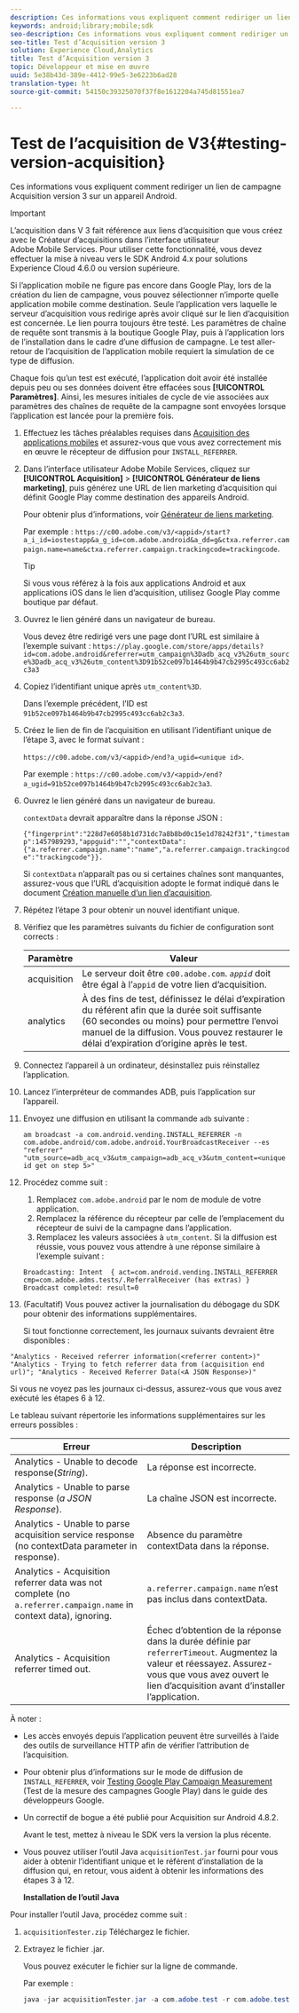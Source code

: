 ```yaml
---
description: Ces informations vous expliquent comment rediriger un lien de campagne Acquisition version 3 sur un appareil Android.
keywords: android;library;mobile;sdk
seo-description: Ces informations vous expliquent comment rediriger un lien de campagne Acquisition version 3 sur un appareil Android.
seo-title: Test d’Acquisition version 3
solution: Experience Cloud,Analytics
title: Test d’Acquisition version 3
topic: Développeur et mise en œuvre
uuid: 5e38b43d-389e-4412-99e5-3e6223b6ad28
translation-type: ht
source-git-commit: 54150c39325070f37f8e1612204a745d81551ea7

---
```



# Test de l’acquisition de V3{#testing-version-acquisition}

Ces informations vous expliquent comment rediriger un lien de campagne Acquisition version 3 sur un appareil Android.

>[!IMPORTANT]
>
>L’acquisition dans V 3 fait référence aux liens d’acquisition que vous créez avec le Créateur d’acquisitions dans l’interface utilisateur Adobe Mobile Services. Pour utiliser cette fonctionnalité, vous devez effectuer la mise à niveau vers le SDK Android 4.x pour solutions Experience Cloud 4.6.0 ou version supérieure.

Si l’application mobile ne figure pas encore dans Google Play, lors de la création du lien de campagne, vous pouvez sélectionner n’importe quelle application mobile comme destination. Seule l’application vers laquelle le serveur d’acquisition vous redirige après avoir cliqué sur le lien d’acquisition est concernée. Le lien pourra toujours être testé. Les paramètres de chaîne de requête sont transmis à la boutique Google Play, puis à l’application lors de l’installation dans le cadre d’une diffusion de campagne. Le test aller-retour de l’acquisition de l’application mobile requiert la simulation de ce type de diffusion.

Chaque fois qu’un test est exécuté, l’application doit avoir été installée depuis peu ou ses données doivent être effacées sous **[!UICONTROL Paramètres]**. Ainsi, les mesures initiales de cycle de vie associées aux paramètres des chaînes de requête de la campagne sont envoyées lorsque l’application est lancée pour la première fois.

1. Effectuez les tâches préalables requises dans [Acquisition des applications mobiles](/help/android/acquisition-main/acquisition.md) et assurez-vous que vous avez correctement mis en œuvre le récepteur de diffusion pour `INSTALL_REFERRER`.
1. Dans l’interface utilisateur Adobe Mobile Services, cliquez sur **[!UICONTROL Acquisition]** &gt; **[!UICONTROL Générateur de liens marketing]**, puis générez une URL de lien marketing d’acquisition qui définit Google Play comme destination des appareils Android.

   Pour obtenir plus d’informations, voir [Générateur de liens marketing](/help/using/acquisition-main/c-marketing-links-builder/c-marketing-links-builder.md).

   Par exemple : `https://c00.adobe.com/v3/<appid>/start?a_i_id=iostestapp&a_g_id=com.adobe.android&a_dd=g&ctxa.referrer.campaign.name=name&ctxa.referrer.campaign.trackingcode=trackingcode`.

   >[!TIP]
   >
   >Si vous vous référez à la fois aux applications Android et aux applications iOS dans le lien d’acquisition, utilisez Google Play comme boutique par défaut.

1. Ouvrez le lien généré dans un navigateur de bureau.

   Vous devez être redirigé vers une page dont l’URL est similaire à l’exemple suivant :
   `https://play.google.com/store/apps/details?id=com.adobe.android&referrer=utm_campaign%3Dadb_acq_v3%26utm_source%3Dadb_acq_v3%26utm_content%3D91b52ce097b1464b9b47cb2995c493cc6ab2c3a3`

1. Copiez l’identifiant unique après `utm_content%3D`.

   Dans l’exemple précédent, l’ID est `91b52ce097b1464b9b47cb2995c493cc6ab2c3a3`.

1. Créez le lien de fin de l’acquisition en utilisant l’identifiant unique de l’étape 3, avec le format suivant :

   `https://c00.adobe.com/v3/<appid>/end?a_ugid=<unique id>`.

   Par exemple : `https://c00.adobe.com/v3/<appid>/end?a_ugid=91b52ce097b1464b9b47cb2995c493cc6ab2c3a3`.

1. Ouvrez le lien généré dans un navigateur de bureau.

   `contextData` devrait apparaître dans la réponse JSON :

   `{"fingerprint":"228d7e6058b1d731dc7a8b8bd0c15e1d78242f31","timestamp":1457989293,"appguid":"","contextData":{"a.referrer.campaign.name":"name","a.referrer.campaign.trackingcode":"trackingcode"}}.`

   Si `contextData` n’apparaît pas ou si certaines chaînes sont manquantes, assurez-vous que l’URL d’acquisition adopte le format indiqué dans le document [Création manuelle d’un lien d’acquisition](/help/using/acquisition-main/c-marketing-links-builder/acquisition-link-manual.md).
1. Répétez l’étape 3 pour obtenir un nouvel identifiant unique.
1. Vérifiez que les paramètres suivants du fichier de configuration sont corrects :

   | Paramètre | Valeur |
   |--- |--- |
   | acquisition | Le serveur doit être `c00.adobe.com`.   *`appid`* doit être égal à l’`appid` de votre lien d’acquisition. |
   | analytics | À des fins de test, définissez le délai d’expiration du référent afin que la durée soit suffisante (60 secondes ou moins) pour permettre l’envoi manuel de la diffusion. Vous pouvez restaurer le délai d’expiration d’origine après le test. |

1. Connectez l’appareil à un ordinateur, désinstallez puis réinstallez l’application.
1. Lancez l’interpréteur de commandes ADB, puis l’application sur l’appareil.
1. Envoyez une diffusion en utilisant la commande `adb` suivante :

   `am broadcast -a com.android.vending.INSTALL_REFERRER -n com.adobe.android/com.adobe.android.YourBroadcastReceiver --es "referrer" "utm_source=adb_acq_v3&utm_campaign=adb_acq_v3&utm_content=<unique id get on step 5>"`

1. Procédez comme suit :
   1. Remplacez `com.adobe.android` par le nom de module de votre application.
   1. Remplacez la référence du récepteur par celle de l’emplacement du récepteur de suivi de la campagne dans l’application.
   1. Remplacez les valeurs associées à `utm_content`.
   Si la diffusion est réussie, vous pouvez vous attendre à une réponse similaire à l’exemple suivant :

   `Broadcasting: Intent 
{ act=com.android.vending.INSTALL_REFERRER cmp=com.adobe.adms.tests/.ReferralReceiver (has extras) } 
Broadcast completed: result=0`

1. (Facultatif) Vous pouvez activer la journalisation du débogage du SDK pour obtenir des informations supplémentaires.

   Si tout fonctionne correctement, les journaux suivants devraient être disponibles :

`"Analytics - Received referrer information(<referrer content>)"   "Analytics - Trying to fetch referrer data from (acquisition end url)"; "Analytics - Received Referrer Data(<A JSON Response>)"`

Si vous ne voyez pas les journaux ci-dessus, assurez-vous que vous avez exécuté les étapes 6 à 12.

Le tableau suivant répertorie les informations supplémentaires sur les erreurs possibles :

| Erreur | Description |
|--- |--- |
| Analytics - Unable to decode response(*String*). | La réponse est incorrecte. |
| Analytics - Unable to parse response (*a JSON Response*). | La chaîne JSON est incorrecte. |
| Analytics - Unable to parse acquisition service response (no contextData parameter in response). | Absence du paramètre contextData dans la réponse. |
| Analytics - Acquisition referrer data was not complete (no `a.referrer.campaign.name` in context data), ignoring. | `a.referrer.campaign.name` n’est pas inclus dans contextData. |
| Analytics - Acquisition referrer timed out. | Échec d’obtention de la réponse dans la durée définie par `referrerTimeout`. Augmentez la valeur et réessayez.  Assurez-vous que vous avez ouvert le lien d’acquisition avant d’installer l’application. |

À noter :

* Les accès envoyés depuis l’application peuvent être surveillés à l’aide des outils de surveillance HTTP afin de vérifier l’attribution de l’acquisition.
* Pour obtenir plus d’informations sur le mode de diffusion de `INSTALL_REFERRER`, voir [Testing Google Play Campaign Measurement](https://developers.google.com/analytics/solutions/testing-play-campaigns) (Test de la mesure des campagnes Google Play) dans le guide des développeurs Google.

* Un correctif de bogue a été publié pour Acquisition sur Android 4.8.2.

   Avant le test, mettez à niveau le SDK vers la version la plus récente.

* Vous pouvez utiliser l’outil Java `acquisitionTest.jar` fourni pour vous aider à obtenir l’identifiant unique et le référent d’installation de la diffusion qui, en retour, vous aident à obtenir les informations des étapes 3 à 12.

   **Installation de l’outil Java**

Pour installer l’outil Java, procédez comme suit :

1. [](/help/android/assets/acquisitionTester.zip)`acquisitionTester.zip` Téléchargez le fichier.

1. Extrayez le fichier .jar.

   Vous pouvez exécuter le fichier sur la ligne de commande.

   Par exemple :

   ```java
   java -jar acquisitionTester.jar -a com.adobe.test -r com.adobe.test.ReferrerReceiver -l "https://c00.adobe.com/v3/appid/start?a_i_id=123456&a_g_id=com.adobe.test&a_dd=i&ctxa.referrer.campaign.name=name&ctxa.referrer.campaign.trackingcode=1234
   ```
